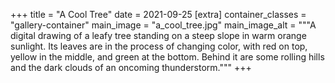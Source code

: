 +++
title = "A Cool Tree"
date = 2021-09-25
[extra]
container_classes = "gallery-container"
main_image = "a_cool_tree.jpg"
main_image_alt = """A digital drawing of a leafy tree standing on a steep slope
in warm orange sunlight. Its leaves are in the process of changing color, with
red on top, yellow in the middle, and green at the bottom. Behind it are some
rolling hills and the dark clouds of an oncoming thunderstorm."""
+++
